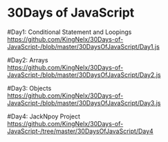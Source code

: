 # 30Days of JavaScript

#Day1: Conditional Statement and Loopings <br>
https://github.com/KingNelx/30Days-of-JavaScript-/blob/master/30DaysOfJavaScript/Day1.js

#Day2: Arrays <br>
https://github.com/KingNelx/30Days-of-JavaScript-/blob/master/30DaysOfJavaScript/Day2.js

#Day3: Objects <br>
https://github.com/KingNelx/30Days-of-JavaScript-/blob/master/30DaysOfJavaScript/Day3.js

#Day4: JackNpoy Project <br>
https://github.com/KingNelx/30Days-of-JavaScript-/tree/master/30DaysOfJavaScript/Day4
